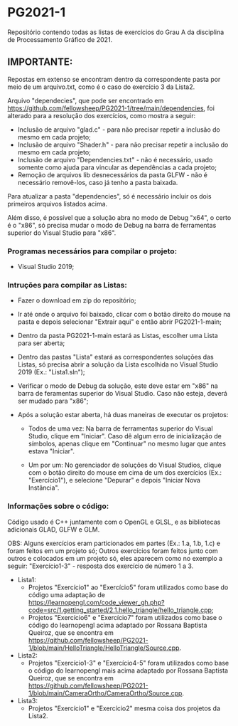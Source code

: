 # PG2021-1
Repositório contendo todas as listas de exercícios do Grau A da disciplina de Processamento Gráfico de 2021.

## IMPORTANTE:
Repostas em extenso se encontram dentro da correspondente pasta por meio de um arquivo.txt, como é o caso do exercício 3 da Lista2.

Arquivo "dependecies", que pode ser encontrado em https://github.com/fellowsheep/PG2021-1/tree/main/dependencies, foi alterado para a resolução dos exercícios, como mostra a seguir:
* Inclusão de arquivo "glad.c" - para não precisar repetir a inclusão do mesmo em cada projeto;
* Inclusão de arquivo "Shader.h" - para não precisar repetir a inclusão do mesmo em cada projeto;
* Inclusão de arquivo "Dependencies.txt" - não é necessário, usado somente como ajuda para vincular as dependências a cada projeto;
* Remoção de arquivos lib desnecessários da pasta GLFW - não é necessário removê-los, caso já tenho a pasta baixada.

Para atualizar a pasta "dependencies", só é necessário incluir os dois primeiros arquivos listados acima.

Além disso, é possível que a solução abra no modo de Debug "x64", o certo é o "x86", só precisa mudar o modo de Debug na barra de ferramentas superior do Visual Studio para "x86".

### Programas necessários para compilar o projeto:
- Visual Studio 2019;

### Intruções para compilar as Listas:
- Fazer o download em zip do repositório;
- Ir até onde o arquivo foi baixado, clicar com o botão direito do mouse na pasta e depois selecionar "Extrair aqui" e então abrir PG2021-1-main;
- Dentro da pasta PG2021-1-main estará as Listas, escolher uma Lista para ser aberta;
- Dentro das pastas "Lista" estará as correspondentes soluções das Listas, só precisa abrir a solução da Lista escolhida no Visual Studio 2019 (Ex.: "Lista1.sln");
- Verificar o modo de Debug da solução, este deve estar em "x86" na barra de feramentas superior do Visual Studio. Caso não esteja, deverá ser mudado para "x86";
- Após a solução estar aberta, há duas maneiras de executar os projetos:

  - Todos de uma vez: Na barra de ferramentas superior do Visual Studio, clique em "Iniciar". Caso dê algum erro de inicialização de símbolos, apenas clique em "Continuar" no mesmo lugar que antes estava "Iniciar".

  - Um por um: No gerenciador de soluções do Visual Studios, clique com o botão direito do mouse em cima de um dos exercícios (Ex.: "Exercício1"), e selecione "Depurar" e depois "Iniciar Nova Instância".

### Informações sobre o código:
Código usado é C++ juntamente com o OpenGL e GLSL, e as bibliotecas adicionais GLAD, GLFW e GLM.

OBS: Alguns exercícios eram particionados em partes (Ex.: 1.a, 1.b, 1.c) e foram feitos em um projeto só;
Outros exercícios foram feitos junto com outros e colocados em um projeto só, eles aparecem como no exemplo a seguir: "Exercício1-3" - resposta dos exercício de número 1 a 3.

* Lista1:
  - Projetos "Exercício1" ao "Exercício5" foram utilizados como base do código uma adaptação de https://learnopengl.com/code_viewer_gh.php?code=src/1.getting_started/2.1.hello_triangle/hello_triangle.cpp;
  - Projetos "Exercício6" e "Exercício7" foram utilizados como base o código do learnopengl acima adaptado por Rossana Baptista Queiroz, que se encontra em https://github.com/fellowsheep/PG2021-1/blob/main/HelloTriangle/HelloTriangle/Source.cpp.
* Lista2:
  - Projetos "Exercício1-3" e "Exercício4-5" foram utilizados como base o código do learnopengl mais acima adaptado por Rossana Baptista Queiroz, que se encontra em https://github.com/fellowsheep/PG2021-1/blob/main/CameraOrtho/CameraOrtho/Source.cpp.
* Lista3:
  - Projetos "Exercício1" e "Exercício2" mesma coisa dos projetos da Lista2.

